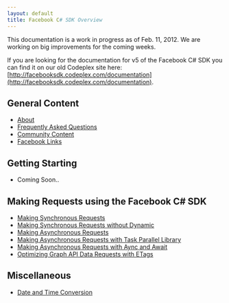 ```yaml
---
layout: default
title: Facebook C# SDK Overview
---
```


This documentation is a work in progress as of Feb. 11, 2012. We are working on big improvements for the coming weeks.

If you are looking for the documentation for v5 of the Facebook C# SDK you can find it on our old Codeplex site here: [http://facebooksdk.codeplex.com/documentation](http://facebooksdk.codeplex.com/documentation).


## General Content

* [About](/docs/about.html)
* [Frequently Asked Questions](/docs/faq.html)
* [Community Content](/docs/community-content.html)
* [Facebook Links](/docs/facebook-links.html)

## Getting Starting

* Coming Soon..

## Making Requests using the Facebook C# SDK

* [Making Synchronous Requests](/docs/making-synchronous-requests.html)
* [Making Synchronous Requests without Dynamic](/docs/making-synchronous-without-dynamic-support.html)
* [Making Asynchronous Requests](/docs/making-asynchronous-requests.html)
* [Making Asynchronous Requests with Task Parallel Library](/docs/making-asynchronous-requests-with-task-parallel-library.html)
* [Making Asynchronous Requests with Aync and Await](/docs/making-asynchronous-requests-with-async-await.html)
* [Optimizing Graph API Data Requests with ETags](/docs/optimizing-graph-api-data-fetch-using-etags.html)

## Miscellaneous

* [Date and Time Conversion](/docs/datetimeconverter.html)